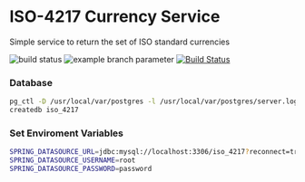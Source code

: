 # ISO-4217 Currency Service

Simple service to return the set of ISO standard currencies

![build status](https://github.co/SmiddyPence/iso-4217/actions/workflows/maven-package.yml/badge.svg?branch=master)
![example branch parameter](https://github.com/github/docs/actions/workflows/main.yml/badge.svg?branch=feature-1)
[![Build Status](https://github.com/javaparser/javaparser/actions/workflows/maven_tests.yml/badge.svg?branch=master)](https://github.com/javaparser/javaparser/actions/workflows/maven_tests.yml)

### Database

```sh
pg_ctl -D /usr/local/var/postgres -l /usr/local/var/postgres/server.log start
createdb iso_4217
```

### Set Enviroment Variables

```sh
SPRING_DATASOURCE_URL=jdbc:mysql://localhost:3306/iso_4217?reconnect=true
SPRING_DATASOURCE_USERNAME=root
SPRING_DATASOURCE_PASSWORD=password
```